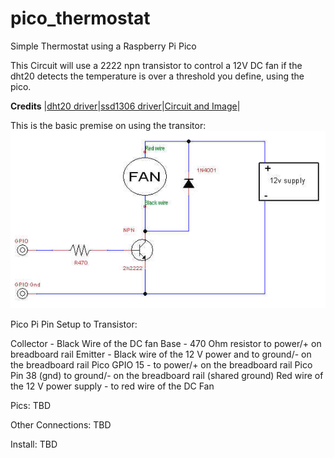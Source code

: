 # pico_thermostat
Simple Thermostat using a Raspberry Pi Pico

This Circuit will use a 2222 npn transistor to control a 12V DC fan if the dht20 detects the temperature is over a threshold you define, using the pico.

**Credits**
|[dht20 driver](https://github.com/flrrth/pico-dht20)|[ssd1306  driver](https://github.com/stlehmann/micropython-ssd1306/blob/master/ssd1306.py)|[Circuit and Image](https://forums.raspberrypi.com/viewtopic.php?t=219897&sid=7d5c8cef37829fa4a5cbb0610ec2d0c3)|

This is the basic premise on using the transitor:
![Basic Circuit using a transistor](tc.jpg)

Pico Pi Pin Setup to Transistor:

Collector - Black Wire of the DC fan
Base      - 470 Ohm resistor to power/+ on  breadboard rail
Emitter   - Black wire of the 12 V power
	        and to ground/- on the breadboard rail
Pico GPIO 15   - to power/+ on the  breadboard rail
Pico Pin 38 (gnd) to ground/- on the breadboard rail (shared ground)
Red wire of the 12 V power supply - to red  wire of the DC Fan 

Pics:
TBD

Other Connections:
TBD

Install:
TBD

